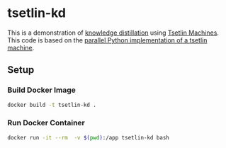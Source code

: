 # tsetlin-kd

This is a demonstration of [knowledge distillation](https://arxiv.org/abs/1503.02531) using [Tsetlin Machines](https://arxiv.org/abs/1804.01508). This code is based on the [parallel Python implementation of a tsetlin machine](https://github.com/cair/pyTsetlinMachineParallel).

## Setup

### Build Docker Image

```bash
docker build -t tsetlin-kd .
```

### Run Docker Container

```bash
docker run -it --rm  -v $(pwd):/app tsetlin-kd bash
```

